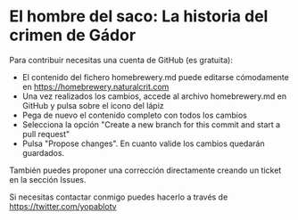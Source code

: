 # El hombre del saco: La historia del crimen de Gádor

Para contribuir necesitas una cuenta de GitHub (es gratuita):
 * El contenido del fichero homebrewery.md puede editarse cómodamente en https://homebrewery.naturalcrit.com
 * Una vez realizados los cambios, accede al archivo homebrewery.md en GitHub y pulsa sobre el icono del lápiz
 * Pega de nuevo el contenido completo con todos los cambios
 * Selecciona la opción "Create a new branch for this commit and start a pull request"
 * Pulsa "Propose changes". En cuanto valide los cambios quedarán guardados.

También puedes proponer una corrección directamente creando un ticket en la sección Issues.

Si necesitas contactar conmigo puedes hacerlo a través de https://twitter.com/yopablotv

